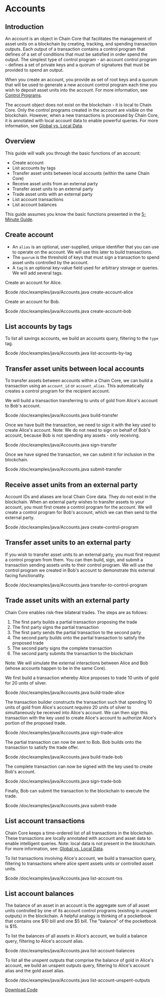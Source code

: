 # Accounts

## Introduction

An account is an object in Chain Core that facilitates the management of asset units on a blockchain by creating, tracking, and spending transaction outputs. Each output of a transaction contains a control program that defines of a set of conditions that must be satisfied in order spend the output. The simplest type of control program - an account control program - defines a set of private keys and a quorum of signatures that must be provided to spend an output.

When you create an account, you provide as set of root keys and a quorum that will be used to generate a new account control program each time you wish to deposit asset units into the account. For more information, see [Control Programs](/doc/building-applications/control-programs#account-control-programs).

The account object does not exist on the blockchain - it is local to Chain Core. Only the control programs created in the account are visible on the blockchain. However, when a new transactions is processed by Chain Core, it is annotated with local account data to enable powerful queries. For more information, see [Global vs. Local Data](/doc/learn-more/global-vs-local-data).

## Overview

This guide will walk you through the basic functions of an account:

* Create account
* List accounts by tags
* Transfer asset units between local accounts (within the same Chain Core)
* Receive asset units from an external party
* Transfer asset units to an external party
* Trade asset units with an external party
* List account transactions
* List account balances

This guide assumes you know the basic functions presented in the [5-Minute Guide](/doc/getting-started/five-minute-guide).

## Create account

* An `alias` is an optional, user-supplied, unique identifier that you can use to operate on the account. We will use this later to build transactions.
* The `quorum` is the threshold of keys that must sign a transaction to spend asset units controlled by the account.
* A `tag` is an optional key-value field used for arbitrary storage or queries. We will add several tags.

Create an account for Alice.

$code /doc/examples/java/Accounts.java create-account-alice

Create an account for Bob.

$code /doc/examples/java/Accounts.java create-account-bob

## List accounts by tags

To list all savings accounts, we build an accounts query, filtering to the `type` tag.

$code /doc/examples/java/Accounts.java list-accounts-by-tag

## Transfer asset units between local accounts

To transfer assets between accounts within a Chain Core, we can build a transaction using an `account_id` or `account_alias`. This automatically creates a control program for the recipient account.

We will build a transaction transferring to units of gold from Alice's account to Bob's account.

$code /doc/examples/java/Accounts.java build-transfer

Once we have built the transaction, we need to sign it with the key used to create Alice's account. Note: We do not need to sign on behalf of Bob's account, because Bob is not spending any assets - only receiving.

$code /doc/examples/java/Accounts.java sign-transfer

Once we have signed the transaction, we can submit it for inclusion in the blockchain.

$code /doc/examples/java/Accounts.java submit-transfer

## Receive asset units from an external party

Account IDs and aliases are local Chain Core data. They do not exist in the blockchain. When an external party wishes to transfer assets to your account, you must first create a control program for the account. We will create a control program for Bob's account, which we can then send to the external party.

$code /doc/examples/java/Accounts.java create-control-program

## Transfer asset units to an external party

If you wish to transfer asset units to an external party, you must first request a control program from them. You can then build, sign, and submit a transaction sending assets units to their control program. We will use the control program we created in Bob's account to demonstrate this external facing functionality.

$code /doc/examples/java/Accounts.java transfer-to-control-program

## Trade asset units with an external party

Chain Core enables risk-free bilateral trades. The steps are as follows:

1. The first party builds a partial transaction proposing the trade
2. The first party signs the partial transaction
3. The first party sends the partial transaction to the second party
4. The second party builds onto the partial transaction to satisfy the proposed trade
5. The second party signs the complete transaction
6. The second party submits the transaction to the blockchain

Note: We will simulate the external interactions between Alice and Bob (whose accounts happen to be in the same Core).

We first build a transaction whereby Alice proposes to trade 10 units of gold for 20 units of silver.

$code /doc/examples/java/Accounts.java build-trade-alice

The transaction builder constructs the transaction such that spending 10 units of gold from Alice's account *requires* 20 units of silver to simultaneously be received into Alice's account. We can then sign this transaction with the key used to create Alice's account to authorize Alice's portion of the proposed trade.

$code /doc/examples/java/Accounts.java sign-trade-alice

The partial transaction can now be sent to Bob. Bob builds onto the transaction to satisfy the trade offer.

$code /doc/examples/java/Accounts.java build-trade-bob

The complete transaction can now be signed with the key used to create Bob's account.

$code /doc/examples/java/Accounts.java sign-trade-bob

Finally, Bob can submit the transaction to the blockchain to execute the trade.

$code /doc/examples/java/Accounts.java submit-trade

## List account transactions

Chain Core keeps a time-ordered list of all transactions in the blockchain. These transactions are locally annotated with account and asset data to enable intelligent queries. Note: local data is not present in the blockchain. For more information, see: [Global vs. Local Data](/doc/learn-more/global-vs-local-data).

To list transactions involving Alice's account, we build a transaction query, filtering to transactions where alice spent assets units or controlled asset units.

$code /doc/examples/java/Accounts.java list-account-txs

## List account balances

The balance of an asset in an account is the aggregate sum of all asset units controlled by one of its account control programs (existing in unspent outputs) in the blockchain. A helpful analogy is thinking of a pocketbook that contains one $10 bill and one $5 bill. The "balance" of the pocketbook is $15.

To list the balances of all assets in Alice's account, we build a balance query, filtering to Alice's account alias.

$code /doc/examples/java/Accounts.java list-account-balances

To list all the unspent outputs that comprise the balance of gold in Alice's account, we build an unspent outputs query, filtering to Alice's account alias and the gold asset alias.

$code /doc/examples/java/Accounts.java list-account-unspent-outputs

[Download Code](/doc/examples/java/Accounts.java)
